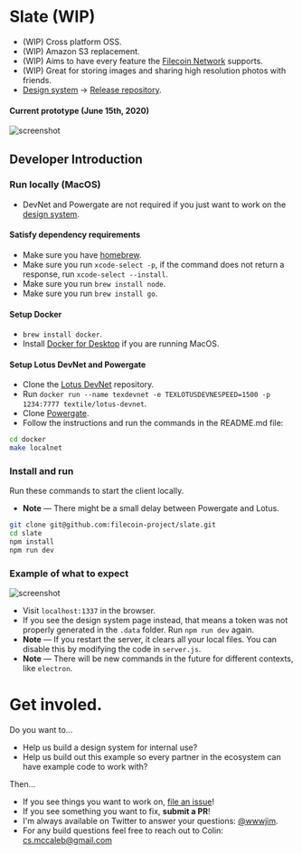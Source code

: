 # Slate (WIP)

- (WIP) Cross platform OSS.
- (WIP) Amazon S3 replacement.
- (WIP) Aims to have every feature the [Filecoin Network](https://filecoin.io) supports.
- (WIP) Great for storing images and sharing high resolution photos with friends.
- [Design system](https://slate.host/system) -> [Release repository](https://github.com/filecoin-project/slate-react-system).

#### Current prototype (June 15th, 2020)

![screenshot](https://user-images.githubusercontent.com/310223/84873452-1c704b80-b038-11ea-8398-4a73c4d9850e.png)

## Developer Introduction

### Run locally (MacOS)

- DevNet and Powergate are not required if you just want to work on the [design system](https://slate.host/system).

#### Satisfy dependency requirements

- Make sure you have [homebrew](https://brew.sh/).
- Make sure you run `xcode-select -p`, if the command does not return a response, run `xcode-select --install`.
- Make sure you run `brew install node`.
- Make sure you run `brew install go`.

#### Setup Docker

- `brew install docker`.
- Install [Docker for Desktop](https://www.docker.com/products/docker-desktop) if you are running MacOS.

#### Setup Lotus DevNet and Powergate

- Clone the [Lotus DevNet](https://github.com/textileio/lotus-devnet) repository.
- Run `docker run --name texdevnet -e TEXLOTUSDEVNESPEED=1500 -p 1234:7777 textile/lotus-devnet`.
- Clone [Powergate](https://github.com/textileio/powergate/).
- Follow the instructions and run the commands in the README.md file:

```sh
cd docker
make localnet
```

### Install and run

Run these commands to start the client locally.

- **Note** — There might be a small delay between Powergate and Lotus.

```sh
git clone git@github.com:filecoin-project/slate.git
cd slate
npm install
npm run dev
```

### Example of what to expect

![screenshot](https://user-images.githubusercontent.com/310223/84878302-7d028700-b03e-11ea-82c4-c53dca9d7e65.png)

- Visit `localhost:1337` in the browser.
- If you see the design system page instead, that means a token was not properly generated in the `.data` folder. Run `npm run dev` again.
- **Note** — If you restart the server, it clears all your local files. You can disable this by modifying the code in `server.js`.
- **Note** — There will be new commands in the future for different contexts, like `electron`.

# Get involed.

Do you want to...

- Help us build a design system for internal use?
- Help us build out this example so every partner in the ecosystem can have example code to work with?

Then...

- If you see things you want to work on, [file an issue](https://github.com/filecoin-project/slate/issues)!
- If you see something you want to fix, **submit a PR**!
- I'm always available on Twitter to answer your questions: [@wwwjim](https://www.twitter.com/wwwjim).
- For any build questions feel free to reach out to Colin: <cs.mccaleb@gmail.com>
